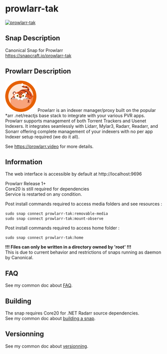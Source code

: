 # prowlarr-tak
[![prowlarr-tak](https://snapcraft.io/prowlarr-tak/badge.svg)](https://snapcraft.io/prowlarr-tak)

## Snap Description
Canonical Snap for Prowlarr\
https://snapcraft.io/prowlarr-tak

## Prowlarr Description
<img src="/icon.svg" width="100">
Prowlarr is an indexer manager/proxy built on the popular *arr .net/reactjs base stack to integrate with your various PVR apps.
Prowlarr supports management of both Torrent Trackers and Usenet Indexers. 
It integrates seamlessly with Lidarr, Mylar3, Radarr, Readarr, and Sonarr 
offering complete management of your indexers 
with no per app Indexer setup required (we do it all).

See https://prowlarr.video for more details.

## Information

The web interface is accessible by default at http://localhost:9696

Prowlarr Release 1+\
Core20 is still required for dependencies\
Service is restarted on any condition.

Post install commands required to access media folders and see resources :
```
sudo snap connect prowlarr-tak:removable-media
sudo snap connect prowlarr-tak:mount-observe
```

Post install commands required to access home folder :
```
sudo snap connect prowlarr-tak:home
```
**!!! Files can only be written in a directory owned by 'root' !!!**\
This is due to current behavior and restrictions of snaps running as daemon by Canonical.

## FAQ
See my common doc about [FAQ](https://github.com/TehAppKiller/Snapcraft-common-doc/tree/main#FAQ).

## Building
The snap requires Core20 for .NET Radarr source dependencies.\
See my common doc about [building a snap](https://github.com/TehAppKiller/Snapcraft-common-doc/tree/main#Building).
## Versionning
See my common doc about [versionning](https://github.com/TehAppKiller/Snapcraft-common-doc/tree/main#Versionning).
